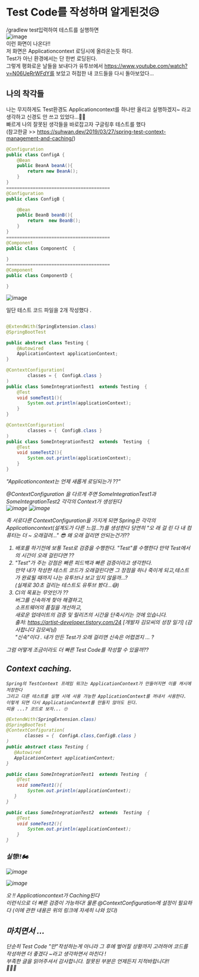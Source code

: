 # Test Code를 작성하며 알게된것😥
  
/gradlew test입력하여 테스트를 실행하면  
![image](https://user-images.githubusercontent.com/67067346/159112138-1cf97d3c-c938-431f-9b4c-9014fcfe028d.png)  
이런 화면이 나온다!!   
저 화면은 Applicationcontext 로딩시에 올라온는듯 하다.  
Test가 아닌 환경에서는 단 한번 로딩된다.   
그렇게 평화로운 날들을 보내다가 유투브에서 https://www.youtube.com/watch?v=N06UeRrWFdY를 보았고  허접한 내 코드들을 다시 돌아보았다...    

## 나의 착각들 
나는 무지하게도 Test환경도 Applicationcontext를 하나만 올리고 실행하겠지~ 라고 생각하고 신경도 안 쓰고 있었다...🤦‍♂   
빠르게 나의 잘못된 생각들을 바로잡고자 구글링후  테스트를 했다   
(참고한글 >> https://suhwan.dev/2019/03/27/spring-test-context-management-and-caching/)

```java
@Configuration
public class ConfigA {
    @Bean
    public BeanA beanA(){
        return new BeanA();
    }
}
=======================================
@Configuration
public class ConfigB {

    @Bean
    public BeanB beanB(){
        return  new BeanB();
    }
}
=======================================
@Component
public class ComponentC  {

}
=======================================
@Component
public class ComponentD {

}
```
![image](https://user-images.githubusercontent.com/67067346/159112698-7954e937-a00a-4809-9570-8e942754322b.png)    


일단 테스트 코드 파일을 2개 작성했다 . 

```java 

@ExtendWith(SpringExtension.class)
@SpringBootTest

public abstract class Testing {
    @Autowired
    ApplicationContext applicationContext;
}
```   
```java
@ContextConfiguration(
        classes = {  ConfigA.class }
)
public class SomeIntegrationTest1  extends Testing  {
    @Test
    void someTest1(){
        System.out.println(applicationContext); 
    }
}
```
```java
@ContextConfiguration(
        classes = {  ConfigB.class }
)
public class SomeIntegrationTest2  extends  Testing  {
    @Test
    void someTest2(){
        System.out.println(applicationContext);
    }
}
```   
 <em>"Applicationcontext는 언제 새롭게 로딩되는가 ??"<em>
 
@ContextConfiguration 을 다르게 주면 SomeIntegrationTest1과 SomeIntegrationTest2 각각의 Context가 생성된다  
  ![image](https://user-images.githubusercontent.com/67067346/159113085-6a2ce61d-8893-463d-beaf-e511ded6c1bb.png)
  ![image](https://user-images.githubusercontent.com/67067346/159113103-f77eed0d-f232-41c7-9cb2-445b374702ca.png)

 즉 서로다른 ContextConfiguration을 가지게 되면 Spring은 각각의 Applicationcontext(설계도가 다른 느낌...?)를 생성한다 
 당연히 "오 래 걸 린 다 내 컴퓨터는 더 ~ 오래걸려..."
  😎  왜 오래 걸리면 안되는건가??
  1. 배포를 하기전에 보통 Test로 검증을 수행한다. "Test"를 수행한다 만약 Test에서의 시간이 오래 걸린다면 ??
  2. "Test"가 주는 강점은 빠른 피드백과 빠른 검증이라고 생각한다.  
     만약 내가 작성한 테스트 코드가 오래걸린다면 그 장점을 하나 죽이게 되고,테스트가 완료될 때까지 나는 유투브나 보고 있지 않을까...?  
     (실제로 30초 걸리는 테스트도 유투브 봤다...😅)
  3. CI의 목표는 무엇인가 ??   
      버그를 신속하게 찾아 해결하고,  
      소프트웨어의 품질을 개선하고,   
      새로운 업데이트의 검증 및 릴리즈의 시간을 단축시키는 것에 있습니다.  
      출처: https://artist-developer.tistory.com/24 [개발자 김모씨의 성장 일기] (감사합니다 김모씨님)   
      "신속"이다 . 내가 만든 Test가 오래 걸리면 신속은 어렵겠지 ... ? 
  
  그럼 어떻게 조금이라도 더 빠른 Test Code를 작성할 수 있을까??
  ##   Context caching.    
    Spring의 TestContext 프레임 워크는 ApplicationContext가 만들어지면 이를 캐시에 저장한다 
    그리고 다른 테스트를 실행 시에 사용 가능한 ApplicationContext를 꺼내서 사용한다.
    이렇게 되면 다시 ApplicationContext를 만들지 않아도 된다.
    띠용 ...? 코드로 보자... 🙄
  
 ```java
@ExtendWith(SpringExtension.class)
@SpringBootTest
@ContextConfiguration(
        classes = {  ConfigA.class,ConfigB.class }
)
public abstract class Testing {
    @Autowired
    ApplicationContext applicationContext;
}
```
```java
public class SomeIntegrationTest1  extends Testing  {
    @Test
    void someTest1(){
        System.out.println(applicationContext);
   }
}
```
```java
public class SomeIntegrationTest2  extends  Testing  {
    @Test
    void someTest2(){
        System.out.println(applicationContext);
    }
}

```
### 실행!!🏍   
  ![image](https://user-images.githubusercontent.com/67067346/159113804-5dccfa84-87d4-4f19-b564-cd21aaaea976.png)

  ![image](https://user-images.githubusercontent.com/67067346/159113835-0a9caddb-6ee2-474c-a01d-bf812c37a7e4.png)
    

  오 !! Applicationcontext가 Caching된다   
  이런식으로 더 빠른 검증이 가능하다! 
  물론 @ContextConfiguration에 설정이 필요하다 (이에 관한 내용은 위의 링크에 자세히 나와 있다)

  ## 마치면서 ... 
  단순히 Test Code "만"작성하는게 아니라 그 후에 벌어질 상황까지 고려하여 코드를 작성하면 더 좋겠다 ~라고  생각하면서 마친다 !   
  부족한 글을 읽어주셔서 감사합니다. 잘못된 부분은 언제든지 지적바랍니다!!   
  🌝🌝🌝
 
